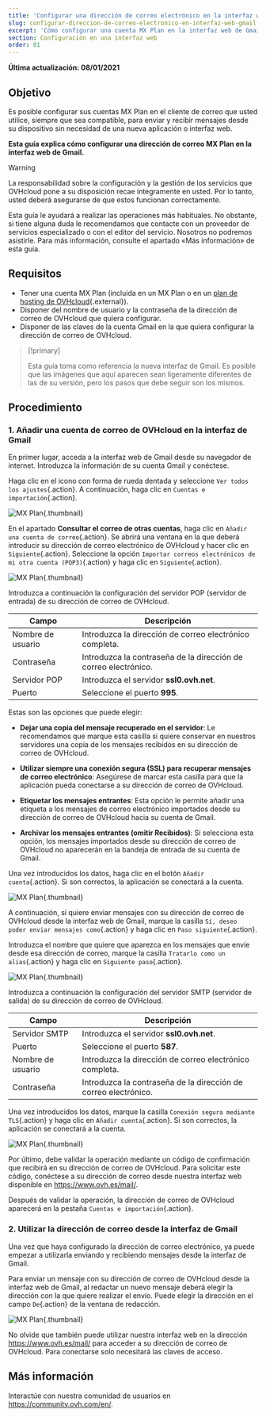 ```yaml
---
title: 'Configurar una dirección de correo electrónico en la interfaz web de Gmail'
slug: configurar-direccion-de-correo-electronico-en-interfaz-web-gmail
excerpt: 'Cómo configurar una cuenta MX Plan en la interfaz web de Gmail'
section: Configuración en una interfaz web
order: 01
---
```


**Última actualización: 08/01/2021**

## Objetivo

Es posible configurar sus cuentas MX Plan en el cliente de correo que usted utilice, siempre que sea compatible, para enviar y recibir mensajes desde su dispositivo sin necesidad de una nueva aplicación o interfaz web.

**Esta guía explica cómo configurar una dirección de correo MX Plan en la interfaz web de Gmail.**

> [!warning]
>
> La responsabilidad sobre la configuración y la gestión de los servicios que OVHcloud pone a su disposición recae íntegramente en usted. Por lo tanto, usted deberá asegurarse de que estos funcionan correctamente.
> 
> Esta guía le ayudará a realizar las operaciones más habituales. No obstante, si tiene alguna duda le recomendamos que contacte con un proveedor de servicios especializado o con el editor del servicio. Nosotros no podremos asistirle. Para más información, consulte el apartado «Más información» de esta guía.
> 

## Requisitos

- Tener una cuenta MX Plan (incluida en un MX Plan o en un [plan de hosting de OVHcloud](https://www.ovhcloud.com/es-es/web-hosting/){.external}).
- Disponer del nombre de usuario y la contraseña de la dirección de correo de OVHcloud que quiera configurar.
- Disponer de las claves de la cuenta Gmail en la que quiera configurar la dirección de correo de OVHcloud.


> [!primary]
>
> Esta guía toma como referencia la nueva interfaz de Gmail. Es posible que las imágenes que aquí aparecen sean ligeramente diferentes de las de su versión, pero los pasos que debe seguir son los mismos.
>

## Procedimiento

### 1. Añadir una cuenta de correo de OVHcloud en la interfaz de Gmail

En primer lugar, acceda a la interfaz web de Gmail desde su navegador de internet. Introduzca la información de su cuenta Gmail y conéctese.

Haga clic en el icono con forma de rueda dentada y seleccione `Ver todos los ajustes`{.action}. A continuación, haga clic en `Cuentas e importación`{.action}. 

![MX Plan](images/configuration-gmail-web-step1.png){.thumbnail}

En el apartado **Consultar el correo de otras cuentas**, haga clic en `Añadir una cuenta de correo`{.action}. Se abrirá una ventana en la que deberá introducir su dirección de correo electrónico de OVHcloud y hacer clic en `Siguiente`{.action}. Seleccione la opción `Importar correos electrónicos de mi otra cuenta (POP3)`{.action} y haga clic en `Siguiente`{.action}.

![MX Plan](images/configuration-gmail-web-step2.png){.thumbnail}

Introduzca a continuación la configuración del servidor POP (servidor de entrada) de su dirección de correo de OVHcloud.

|Campo|Descripción| 
|---|---| 
|Nombre de usuario|Introduzca la dirección de correo electrónico completa.|  
|Contraseña|Introduzca la contraseña de la dirección de correo electrónico.|
|Servidor POP|Introduzca el servidor **ssl0.ovh.net**.|
|Puerto|Seleccione el puerto **995**.|

Estas son las opciones que puede elegir:

- **Dejar una copia del mensaje recuperado en el servidor**: Le recomendamos que marque esta casilla si quiere conservar en nuestros servidores una copia de los mensajes recibidos en su dirección de correo de OVHcloud.

- **Utilizar siempre una conexión segura (SSL) para recuperar mensajes de correo electrónico**: Asegúrese de marcar esta casilla para que la aplicación pueda conectarse a su dirección de correo de OVHcloud.

- **Etiquetar los mensajes entrantes**: Esta opción le permite añadir una etiqueta a los mensajes de correo electrónico importados desde su dirección de correo de OVHcloud hacia su cuenta de Gmail.

- **Archivar los mensajes entrantes (omitir Recibidos)**: Si selecciona esta opción, los mensajes importados desde su dirección de correo de OVHcloud no aparecerán en la bandeja de entrada de su cuenta de Gmail.

Una vez introducidos los datos, haga clic en el botón `Añadir cuenta`{.action}. Si son correctos, la aplicación se conectará a la cuenta. 

![MX Plan](images/configuration-gmail-web-step3.png){.thumbnail}

A continuación, si quiere enviar mensajes con su dirección de correo de OVHcloud desde la interfaz web de Gmail, marque la casilla `Sí, deseo poder enviar mensajes como`{.action} y haga clic en `Paso siguiente`{.action}. 

Introduzca el nombre que quiere que aparezca en los mensajes que envíe desde esa dirección de correo, marque la casilla `Tratarlo como un alias`{.action} y haga clic en `Siguiente paso`{.action}.

![MX Plan](images/configuration-gmail-web-step4.png){.thumbnail}

Introduzca a continuación la configuración del servidor SMTP (servidor de salida) de su dirección de correo de OVHcloud.

|Campo|Descripción| 
|---|---| 
|Servidor SMTP|Introduzca el servidor **ssl0.ovh.net**.|
|Puerto|Seleccione el puerto **587**.|
|Nombre de usuario|Introduzca la dirección de correo electrónico completa.|  
|Contraseña|Introduzca la contraseña de la dirección de correo electrónico.|

Una vez introducidos los datos, marque la casilla `Conexión segura mediante TLS`{.action} y haga clic en `Añadir cuenta`{.action}. Si son correctos, la aplicación se conectará a la cuenta. 

![MX Plan](images/configuration-gmail-web-step5.png){.thumbnail}

Por último, debe validar la operación mediante un código de confirmación que recibirá en su dirección de correo de OVHcloud. Para solicitar este código, conéctese a su dirección de correo desde nuestra interfaz web disponible en <https://www.ovh.es/mail/>. 

Después de validar la operación, la dirección de correo de OVHcloud aparecerá en la pestaña `Cuentas e importación`{.action}.

### 2. Utilizar la dirección de correo desde la interfaz de Gmail

Una vez que haya configurado la dirección de correo electrónico, ya puede empezar a utilizarla enviando y recibiendo mensajes desde la interfaz de Gmail.

Para enviar un mensaje con su dirección de correo de OVHcloud desde la interfaz web de Gmail, al redactar un nuevo mensaje deberá elegir la dirección con la que quiere realizar el envío. Puede elegir la dirección en el campo `De`{.action} de la ventana de redacción.

![MX Plan](images/configuration-gmail-web-step6.png){.thumbnail}

No olvide que también puede utilizar nuestra interfaz web en la dirección <https://www.ovh.es/mail/> para acceder a su dirección de correo de OVHcloud. Para conectarse solo necesitará las claves de acceso.

## Más información

Interactúe con nuestra comunidad de usuarios en <https://community.ovh.com/en/>.